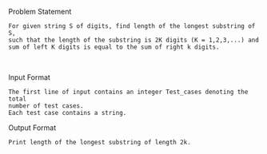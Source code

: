 Problem Statement

    For given string S of digits, find length of the longest substring of S, 
    such that the length of the substring is 2K digits (K = 1,2,3,...) and 
    sum of left K digits is equal to the sum of right k digits.

<br/>

Input Format

    The first line of input contains an integer Test_cases denoting the total 
    number of test cases.
    Each test case contains a string.

Output Format

    Print length of the longest substring of length 2k.